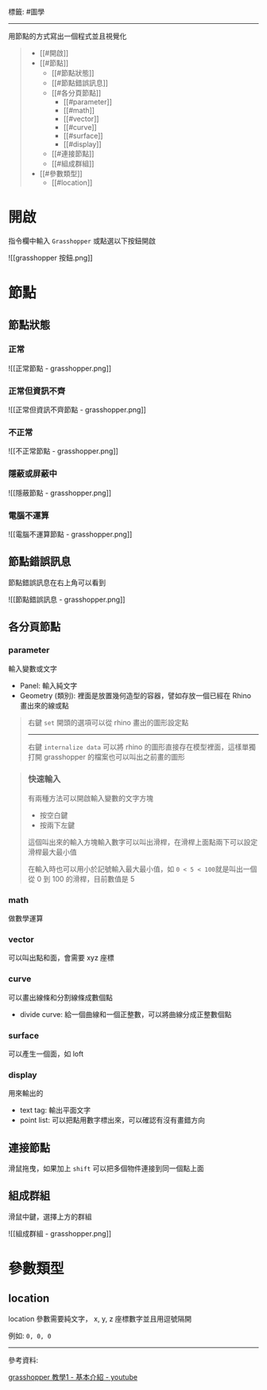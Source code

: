 標籤: #圖學 

---

用節點的方式寫出一個程式並且視覺化

> - [[#開啟]]
> - [[#節點]]
>     - [[#節點狀態]]
>     - [[#節點錯誤訊息]]
>     - [[#各分頁節點]]
>         - [[#parameter]]
>         - [[#math]]
>         - [[#vector]]
>         - [[#curve]]
>         - [[#surface]]
>         - [[#display]]
>     - [[#連接節點]]
>     - [[#組成群組]]
> - [[#參數類型]]
>     - [[#location]]

# 開啟

指令欄中輸入 `Grasshopper` 或點選以下按鈕開啟

![[grasshopper 按鈕.png]]

# 節點

## 節點狀態

### 正常

![[正常節點 - grasshopper.png]]

### 正常但資訊不齊

![[正常但資訊不齊節點 - grasshopper.png]]

### 不正常

![[不正常節點 - grasshopper.png]]

### 隱蔽或屏蔽中

![[隱蔽節點 - grasshopper.png]]

### 電腦不運算

![[電腦不運算節點 - grasshopper.png]]

## 節點錯誤訊息

節點錯誤訊息在右上角可以看到

![[節點錯誤訊息 - grasshopper.png]]

## 各分頁節點

### parameter

輸入變數或文字

- Panel: 輸入純文字
- Geometry (類別): 裡面是放置幾何造型的容器，譬如存放一個已經在 Rhino 畫出來的線或點
> 右鍵 `set` 開頭的選項可以從 rhino 畫出的圖形設定點
> 
> ---
> 
> 右鍵 `internalize data` 可以將 rhino 的圖形直接存在模型裡面，這樣單獨打開 grasshopper 的檔案也可以叫出之前畫的圖形

> ### 快速輸入
> 有兩種方法可以開啟輸入變數的文字方塊
> 
> - 按空白鍵
> - 按兩下左鍵
> 
> 這個叫出來的輸入方塊輸入數字可以叫出滑桿，在滑桿上面點兩下可以設定滑桿最大最小值
> 
> 在輸入時也可以用小於記號輸入最大最小值，如 `0 < 5 < 100`就是叫出一個從 0 到 100 的滑桿，目前數值是 5

### math

做數學運算

### vector

可以叫出點和面，會需要 xyz 座標

### curve

可以畫出線條和分割線條成數個點

- divide curve: 給一個曲線和一個正整數，可以將曲線分成正整數個點

### surface

可以產生一個面，如 loft

### display

用來輸出的

- text tag: 輸出平面文字
- point list: 可以把點用數字標出來，可以確認有沒有畫錯方向

## 連接節點

滑鼠拖曳，如果加上 `shift` 可以把多個物件連接到同一個點上面

## 組成群組

滑鼠中鍵，選擇上方的群組

![[組成群組 - grasshopper.png]]

# 參數類型

## location
location 參數需要純文字， x, y, z 座標數字並且用逗號隔開

例如: `0, 0, 0`

---

參考資料:

[grasshopper 教學1 - 基本介紹 - youtube](https://youtu.be/6Skj2kn49J8)